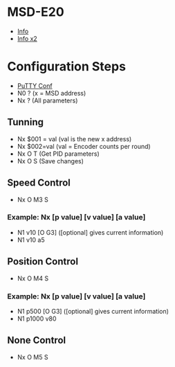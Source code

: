# MSD-E20

* [Info](http://cc-smart.net/en/san-pham/msde20.html)
* [Info x2](https://makermotor.com/brushed-10-40v-20a-dc-motor-servo-control-driver-closed-loop-feedback/)

# Configuration Steps

* [PuTTY Conf](https://youtu.be/Y0_Qw1RHois?t=29)
* N0 ? (x = MSD address)
* Nx ? (All parameters)

## Tunning
* Nx $001 = val (val is the new x address)
* Nx $002=val (val = Encoder counts per round)
* Nx O T (Get PID parameters)
* Nx O S (Save changes)

## Speed Control

* Nx O M3 S

### Example: Nx [p value] [v value] [a value] 
* N1 v10 [O G3] ([optional] gives current information)
* N1 v10 a5

## Position Control

* Nx O M4 S

### Example: Nx [p value] [v value] [a value] 
* N1 p500 [O G3] ([optional] gives current information)
* N1 p1000 v80 

## None Control

* Nx O M5 S
